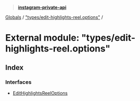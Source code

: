 > **[instagram-private-api](../README.md)**

[Globals](../README.md) / ["types/edit-highlights-reel.options"](_types_edit_highlights_reel_options_.md) /

# External module: "types/edit-highlights-reel.options"

## Index

### Interfaces

* [EditHighlightsReelOptions](../interfaces/_types_edit_highlights_reel_options_.edithighlightsreeloptions.md)